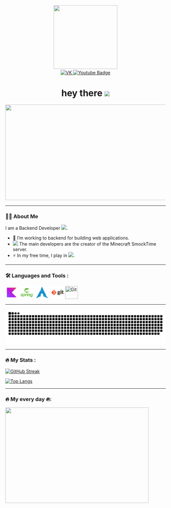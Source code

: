 <div id="header" align="center">
  <img src="https://media0.giphy.com/media/v1.Y2lkPTc5MGI3NjExejUwMHNjNnl6bzUwa2g1MWs5M2d2cng0N2JiaXNna2p2ZHJ6eHJjcyZlcD12MV9pbnRlcm5hbF9naWZfYnlfaWQmY3Q9Zw/wIe5KUoFk7kQdaNxTp/giphy.gif" width="200" height="200"/>
  
  <div id="badges">
    <a href="https://vk.com/sqeeziw">
      <img src="https://img.shields.io/badge/VK-blue?logo=linkedin&logoColor=white&style=for-the-badge" alt="VK"/>
    </a>
    <a href="https://www.youtube.com/@craftlite55">
      <img src="https://img.shields.io/badge/YouTube-red?style=for-the-badge&logo=youtube&logoColor=white" alt="Youtube Badge"/>
    </a>
</div>
  <h1>
  hey there
  <img src="https://media.giphy.com/media/hvRJCLFzcasrR4ia7z/giphy.gif" width="30px"/>
</h1>
</div>






<div align="center">
  <img src="https://media4.giphy.com/media/v1.Y2lkPTc5MGI3NjExbDIwbHNidmdheHYxYjdkZTRuNDUyY2VjMTJjbjlmcWJycTZtZWlkaCZlcD12MV9pbnRlcm5hbF9naWZfYnlfaWQmY3Q9Zw/VpxpIm1coCLZzvgCtB/giphy.gif" width="600" height="300"/>
</div>

---

### :woman_technologist: About Me 
I am a Backend Developer <img src="https://media.giphy.com/media/WUlplcMpOCEmTGBtBW/giphy.gif" width="30">.
- :telescope: I’m working to backend for building web applications.
- <img src="https://media2.giphy.com/media/v1.Y2lkPTc5MGI3NjExcmM0bDBxZjRiNmx5aHZvYmk1bDJxd25ydGhsbWw3cmZmcHdiaDdsMiZlcD12MV9pbnRlcm5hbF9naWZfYnlfaWQmY3Q9Zw/lpHQvZu6stHKo/giphy.gif" width="15"> The main developers are the creator of the Minecraft SmockTime server.
- :zap: In my free time, I play in <img src="https://media4.giphy.com/media/v1.Y2lkPTc5MGI3NjExZ2JsemllY3Vrb2NyZmt2MG51ZDV3cDJldzBvZngxbG1zbXFnZ3p3ZCZlcD12MV9pbnRlcm5hbF9naWZfYnlfaWQmY3Q9cw/8BlByFsU4FZJ41AJpd/giphy.gif" width="20"/>.


---

### :hammer_and_wrench: Languages and Tools :
<div>
  <img src="https://github.com/devicons/devicon/blob/master/icons/kotlin/kotlin-original.svg" title="Material UI" alt="Material UI" width="40" height="40"/>&nbsp;
  <img src="https://github.com/devicons/devicon/blob/master/icons/spring/spring-original-wordmark.svg" title="Spring" alt="Spring" width="40" height="40"/>&nbsp;
  <img src="https://github.com/devicons/devicon/blob/master/icons/archlinux/archlinux-original.svg" title="Java" alt="Java" width="40" height="40"/>&nbsp;
  <img src="https://github.com/devicons/devicon/blob/master/icons/git/git-original-wordmark.svg" title="Git" **alt="Git" width="40" height="40"/>
  <img src="https://play-lh.googleusercontent.com/MYbOqQn6EgghsBP0Dh43kyweBbFPcD1Ig1GL8I2xvVFAad-T46RQg9ZrUOpWSgwDWqSo" title="Git" **alt="Git" width="40" height="40"/>
</div>

---
<picture>
  <source
    media="(prefers-color-scheme: dark)"
    srcset="https://raw.githubusercontent.com/platane/snk/output/github-contribution-grid-snake-dark.svg"
  />
  <source
    media="(prefers-color-scheme: light)"
    srcset="https://raw.githubusercontent.com/platane/snk/output/github-contribution-grid-snake.svg"
  />
  <img
    alt="github contribution grid snake animation"
    src="https://raw.githubusercontent.com/platane/snk/output/github-contribution-grid-snake.svg"
  />
</picture>

---

### :fire: My Stats :
[![GitHub Streak](http://github-readme-streak-stats.herokuapp.com?user=your-github-username&theme=dark&background=000000)](https://git.io/streak-stats)

[![Top Langs](https://github-readme-stats.vercel.app/api/top-langs/?username=your-github-username&layout=compact&theme=vision-friendly-dark)](https://github.com/anuraghazra/github-readme-stats)

---
### :fire: My every day :fire::

<img src="https://media4.giphy.com/media/v1.Y2lkPTc5MGI3NjExbGpka2F1dDVmZzQyZXEyeGM2cjNibWppYTlrNm1odHo2M3h0enhiZyZlcD12MV9pbnRlcm5hbF9naWZfYnlfaWQmY3Q9Zw/VYdgE52Ik7Cc7vBrGA/giphy.gif" width="450px" height="300px"/>
